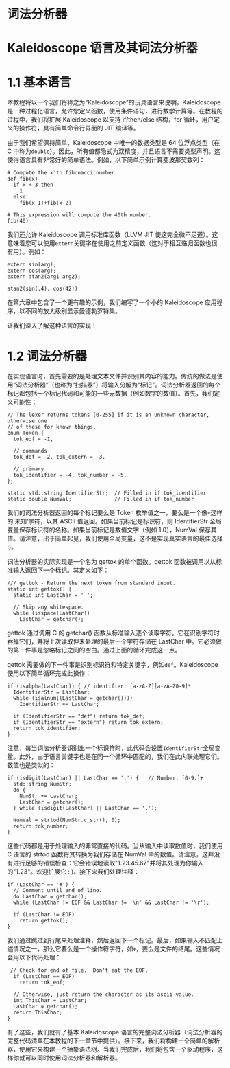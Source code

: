 # 词法分析器

# Kaleidoscope 语言及其词法分析器

# 1.1 基本语言

本教程将以一个我们将称之为“Kaleidoscope”的玩具语言来说明。Kaleidoscope 是一种过程化语言，允许您定义函数，使用条件语句，进行数学计算等。在教程的过程中，我们将扩展 Kaleidoscope 以支持 if/then/else 结构，for 循环，用户定义的操作符，具有简单命令行界面的 JIT 编译等。

由于我们希望保持简单，Kaleidoscope 中唯一的数据类型是 64 位浮点类型（在 C 中称为`double`）。因此，所有值都隐式为双精度，并且语言不需要类型声明。这使得语言具有非常好的简单语法。例如，以下简单示例计算斐波那契数列：

```
# Compute the x'th fibonacci number.
def fib(x)
  if x < 3 then
    1
  else
    fib(x-1)+fib(x-2)

# This expression will compute the 40th number.
fib(40) 
```

我们还允许 Kaleidoscope 调用标准库函数（LLVM JIT 使这完全微不足道）。这意味着您可以使用`extern`关键字在使用之前定义函数（这对于相互递归函数也很有用）。例如：

```
extern sin(arg);
extern cos(arg);
extern atan2(arg1 arg2);

atan2(sin(.4), cos(42)) 
```

在第六章中包含了一个更有趣的示例，我们编写了一个小的 Kaleidoscope 应用程序，以不同的放大级别显示曼德勃罗特集。

让我们深入了解这种语言的实现！

# 1.2 词法分析器

在实现语言时，首先需要的是处理文本文件并识别其内容的能力。传统的做法是使用“词法分析器”（也称为“扫描器”）将输入分解为“标记”。词法分析器返回的每个标记都包括一个标记代码和可能的一些元数据（例如数字的数值）。首先，我们定义可能性：

```
// The lexer returns tokens [0-255] if it is an unknown character, otherwise one
// of these for known things.
enum Token {
  tok_eof = -1,

  // commands
  tok_def = -2, tok_extern = -3,

  // primary
  tok_identifier = -4, tok_number = -5,
};

static std::string IdentifierStr;  // Filled in if tok_identifier
static double NumVal;              // Filled in if tok_number 
```

我们的词法分析器返回的每个标记要么是 Token 枚举值之一，要么是一个像`+`这样的‘未知’字符，以其 ASCII 值返回。如果当前标记是标识符，则 IdentifierStr 全局变量保存标识符的名称。如果当前标记是数值文字（例如 1.0），NumVal 保存其值。请注意，出于简单起见，我们使用全局变量，这不是实现真实语言的最佳选择 :)。

词法分析器的实际实现是一个名为 gettok 的单个函数。gettok 函数被调用以从标准输入返回下一个标记。其定义如下：

```
/// gettok - Return the next token from standard input.
static int gettok() {
  static int LastChar = ' ';

  // Skip any whitespace.
  while (isspace(LastChar))
    LastChar = getchar(); 
```

gettok 通过调用 C 的 getchar() 函数从标准输入逐个读取字符。它在识别字符时吞掉它们，并将上次读取但未处理的最后一个字符存储在 LastChar 中。它必须做的第一件事是忽略标记之间的空白。通过上面的循环完成这一点。

gettok 需要做的下一件事是识别标识符和特定关键字，例如`def`。Kaleidoscope 使用以下简单循环完成此操作：

```
if (isalpha(LastChar)) { // identifier: [a-zA-Z][a-zA-Z0-9]*
  IdentifierStr = LastChar;
  while (isalnum((LastChar = getchar())))
    IdentifierStr += LastChar;

  if (IdentifierStr == "def") return tok_def;
  if (IdentifierStr == "extern") return tok_extern;
  return tok_identifier;
} 
```

注意，每当词法分析器识别出一个标识符时，此代码会设置`IdentifierStr`全局变量。此外，由于语言关键字也是在同一个循环中匹配的，我们在此内联处理它们。数值也是类似的：

```
if (isdigit(LastChar) || LastChar == '.') {   // Number: [0-9.]+
  std::string NumStr;
  do {
    NumStr += LastChar;
    LastChar = getchar();
  } while (isdigit(LastChar) || LastChar == '.');

  NumVal = strtod(NumStr.c_str(), 0);
  return tok_number;
} 
```

这些代码都是用于处理输入的非常直接的代码。当从输入中读取数值时，我们使用 C 语言的 strtod 函数将其转换为我们存储在 NumVal 中的数值。请注意，这并没有进行足够的错误检查：它会错误地读取"1.23.45.67"并将其处理为你输入的"1.23"。欢迎扩展它 : )。接下来我们处理注释：

```
if (LastChar == '#') {
  // Comment until end of line.
  do LastChar = getchar();
  while (LastChar != EOF && LastChar != '\n' && LastChar != '\r');

  if (LastChar != EOF)
    return gettok();
} 
```

我们通过跳过到行尾来处理注释，然后返回下一个标记。最后，如果输入不匹配上述情况之一，那么它要么是一个操作符字符，如`+`，要么是文件的结尾。这些情况会用以下代码处理：

```
 // Check for end of file.  Don't eat the EOF.
  if (LastChar == EOF)
    return tok_eof;

  // Otherwise, just return the character as its ascii value.
  int ThisChar = LastChar;
  LastChar = getchar();
  return ThisChar;
} 
```

有了这些，我们就有了基本 Kaleidoscope 语言的完整词法分析器（词法分析器的完整代码清单在本教程的下一章节中提供）。接下来，我们将构建一个简单的解析器，使用它来构建一个抽象语法树。当我们完成后，我们将包含一个驱动程序，这样你就可以同时使用词法分析器和解析器。
